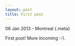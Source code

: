 ```yaml
---
layout: post
title: First post
---
```


06 Jan 2013 - Montreal
{.meta}

First post! More incoming :-).